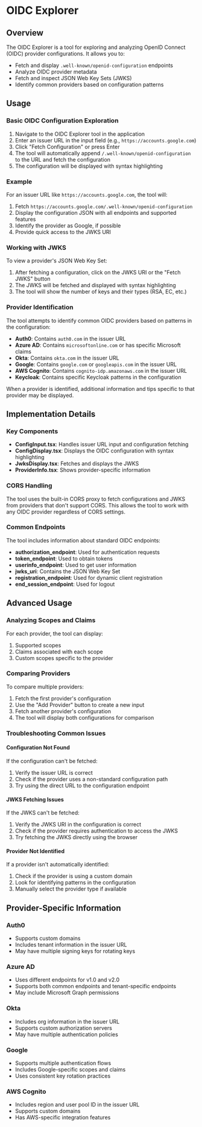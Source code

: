 # OIDC Explorer

## Overview

The OIDC Explorer is a tool for exploring and analyzing OpenID Connect (OIDC) provider configurations. It allows you to:

- Fetch and display `.well-known/openid-configuration` endpoints
- Analyze OIDC provider metadata
- Fetch and inspect JSON Web Key Sets (JWKS)
- Identify common providers based on configuration patterns

## Usage

### Basic OIDC Configuration Exploration

1. Navigate to the OIDC Explorer tool in the application
2. Enter an issuer URL in the input field (e.g., `https://accounts.google.com`)
3. Click "Fetch Configuration" or press Enter
4. The tool will automatically append `/.well-known/openid-configuration` to the URL and fetch the configuration
5. The configuration will be displayed with syntax highlighting

### Example

For an issuer URL like `https://accounts.google.com`, the tool will:

1. Fetch `https://accounts.google.com/.well-known/openid-configuration`
2. Display the configuration JSON with all endpoints and supported features
3. Identify the provider as Google, if possible
4. Provide quick access to the JWKS URI

### Working with JWKS

To view a provider's JSON Web Key Set:

1. After fetching a configuration, click on the JWKS URI or the "Fetch JWKS" button
2. The JWKS will be fetched and displayed with syntax highlighting
3. The tool will show the number of keys and their types (RSA, EC, etc.)

### Provider Identification

The tool attempts to identify common OIDC providers based on patterns in the configuration:

- **Auth0**: Contains `auth0.com` in the issuer URL
- **Azure AD**: Contains `microsoftonline.com` or has specific Microsoft claims
- **Okta**: Contains `okta.com` in the issuer URL
- **Google**: Contains `google.com` or `googleapis.com` in the issuer URL
- **AWS Cognito**: Contains `cognito-idp.amazonaws.com` in the issuer URL
- **Keycloak**: Contains specific Keycloak patterns in the configuration

When a provider is identified, additional information and tips specific to that provider may be displayed.

## Implementation Details

### Key Components

- **ConfigInput.tsx**: Handles issuer URL input and configuration fetching
- **ConfigDisplay.tsx**: Displays the OIDC configuration with syntax highlighting
- **JwksDisplay.tsx**: Fetches and displays the JWKS
- **ProviderInfo.tsx**: Shows provider-specific information

### CORS Handling

The tool uses the built-in CORS proxy to fetch configurations and JWKS from providers that don't support CORS. This allows the tool to work with any OIDC provider regardless of CORS settings.

### Common Endpoints

The tool includes information about standard OIDC endpoints:

- **authorization_endpoint**: Used for authentication requests
- **token_endpoint**: Used to obtain tokens
- **userinfo_endpoint**: Used to get user information
- **jwks_uri**: Contains the JSON Web Key Set
- **registration_endpoint**: Used for dynamic client registration
- **end_session_endpoint**: Used for logout

## Advanced Usage

### Analyzing Scopes and Claims

For each provider, the tool can display:

1. Supported scopes
2. Claims associated with each scope
3. Custom scopes specific to the provider

### Comparing Providers

To compare multiple providers:

1. Fetch the first provider's configuration
2. Use the "Add Provider" button to create a new input
3. Fetch another provider's configuration
4. The tool will display both configurations for comparison

### Troubleshooting Common Issues

#### Configuration Not Found

If the configuration can't be fetched:

1. Verify the issuer URL is correct
2. Check if the provider uses a non-standard configuration path
3. Try using the direct URL to the configuration endpoint

#### JWKS Fetching Issues

If the JWKS can't be fetched:

1. Verify the JWKS URI in the configuration is correct
2. Check if the provider requires authentication to access the JWKS
3. Try fetching the JWKS directly using the browser

#### Provider Not Identified

If a provider isn't automatically identified:

1. Check if the provider is using a custom domain
2. Look for identifying patterns in the configuration
3. Manually select the provider type if available

## Provider-Specific Information

### Auth0

- Supports custom domains
- Includes tenant information in the issuer URL
- May have multiple signing keys for rotating keys

### Azure AD

- Uses different endpoints for v1.0 and v2.0
- Supports both common endpoints and tenant-specific endpoints
- May include Microsoft Graph permissions

### Okta

- Includes org information in the issuer URL
- Supports custom authorization servers
- May have multiple authentication policies

### Google

- Supports multiple authentication flows
- Includes Google-specific scopes and claims
- Uses consistent key rotation practices

### AWS Cognito

- Includes region and user pool ID in the issuer URL
- Supports custom domains
- Has AWS-specific integration features
